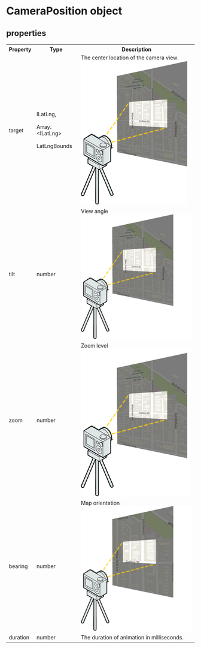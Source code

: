 # CameraPosition object

## properties


<table>
  <tr>
    <th>Property</th>
    <th>Type</th>
    <th>Description</th>
  </tr>
  <tr>
    <td>target</td>
    <td>
      ILatLng,<br>
      <br>
      Array.&lt;ILatLng&gt;<br>
      <br>
      LatLngBounds
    </td>
    <td>
      The center location of the camera view.
      <br>
      <img src="./target.gif">
  </tr>
  <tr>
    <td>tilt</td>
    <td>number</td>
    <td>
      View angle
      <br>
      <img src="./tilt.gif">
    </td>
  </tr>
  <tr>
    <td>zoom</td>
    <td>number</td>
    <td>
      Zoom level
      <br>
      <img src="./zoom.gif">
    </td>
  </tr>
  <tr>
    <td>bearing</td>
    <td>number</td>
    <td>
      Map orientation
      <br>
      <img src="./bearing.gif">
    </td>
  </tr>
  <tr>
    <td>duration</td>
    <td>number</td>
    <td>The duration of animation in milliseconds.</td>
  </tr>
</table>
